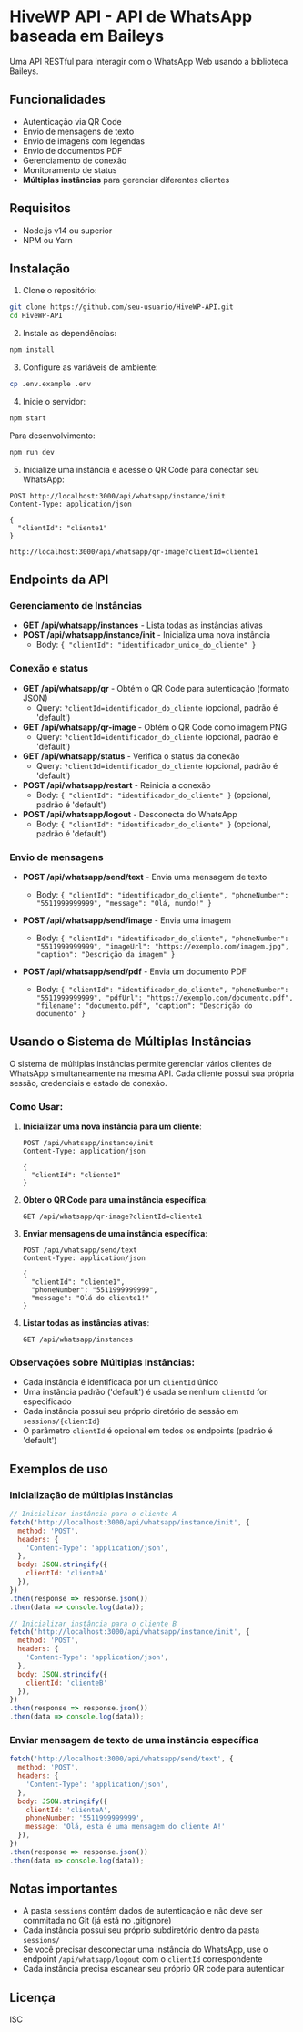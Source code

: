 # HiveWP API - API de WhatsApp baseada em Baileys

Uma API RESTful para interagir com o WhatsApp Web usando a biblioteca Baileys.

## Funcionalidades

- Autenticação via QR Code
- Envio de mensagens de texto
- Envio de imagens com legendas
- Envio de documentos PDF
- Gerenciamento de conexão
- Monitoramento de status
- **Múltiplas instâncias** para gerenciar diferentes clientes

## Requisitos

- Node.js v14 ou superior
- NPM ou Yarn

## Instalação

1. Clone o repositório:
```bash
git clone https://github.com/seu-usuario/HiveWP-API.git
cd HiveWP-API
```

2. Instale as dependências:
```bash
npm install
```

3. Configure as variáveis de ambiente:
```bash
cp .env.example .env
```

4. Inicie o servidor:
```bash
npm start
```

Para desenvolvimento:
```bash
npm run dev
```

5. Inicialize uma instância e acesse o QR Code para conectar seu WhatsApp:
```
POST http://localhost:3000/api/whatsapp/instance/init 
Content-Type: application/json

{
  "clientId": "cliente1"
}
```

```
http://localhost:3000/api/whatsapp/qr-image?clientId=cliente1
```

## Endpoints da API

### Gerenciamento de Instâncias

- **GET /api/whatsapp/instances** - Lista todas as instâncias ativas
- **POST /api/whatsapp/instance/init** - Inicializa uma nova instância
  - Body: `{ "clientId": "identificador_unico_do_cliente" }`

### Conexão e status

- **GET /api/whatsapp/qr** - Obtém o QR Code para autenticação (formato JSON)
  - Query: `?clientId=identificador_do_cliente` (opcional, padrão é 'default')
- **GET /api/whatsapp/qr-image** - Obtém o QR Code como imagem PNG
  - Query: `?clientId=identificador_do_cliente` (opcional, padrão é 'default')
- **GET /api/whatsapp/status** - Verifica o status da conexão
  - Query: `?clientId=identificador_do_cliente` (opcional, padrão é 'default')
- **POST /api/whatsapp/restart** - Reinicia a conexão
  - Body: `{ "clientId": "identificador_do_cliente" }` (opcional, padrão é 'default')
- **POST /api/whatsapp/logout** - Desconecta do WhatsApp
  - Body: `{ "clientId": "identificador_do_cliente" }` (opcional, padrão é 'default')

### Envio de mensagens

- **POST /api/whatsapp/send/text** - Envia uma mensagem de texto
  - Body: `{ "clientId": "identificador_do_cliente", "phoneNumber": "5511999999999", "message": "Olá, mundo!" }`

- **POST /api/whatsapp/send/image** - Envia uma imagem
  - Body: `{ "clientId": "identificador_do_cliente", "phoneNumber": "5511999999999", "imageUrl": "https://exemplo.com/imagem.jpg", "caption": "Descrição da imagem" }`

- **POST /api/whatsapp/send/pdf** - Envia um documento PDF
  - Body: `{ "clientId": "identificador_do_cliente", "phoneNumber": "5511999999999", "pdfUrl": "https://exemplo.com/documento.pdf", "filename": "documento.pdf", "caption": "Descrição do documento" }`

## Usando o Sistema de Múltiplas Instâncias

O sistema de múltiplas instâncias permite gerenciar vários clientes de WhatsApp simultaneamente na mesma API. Cada cliente possui sua própria sessão, credenciais e estado de conexão.

### Como Usar:

1. **Inicializar uma nova instância para um cliente**:
   ```
   POST /api/whatsapp/instance/init
   Content-Type: application/json

   {
     "clientId": "cliente1"
   }
   ```

2. **Obter o QR Code para uma instância específica**:
   ```
   GET /api/whatsapp/qr-image?clientId=cliente1
   ```

3. **Enviar mensagens de uma instância específica**:
   ```
   POST /api/whatsapp/send/text
   Content-Type: application/json

   {
     "clientId": "cliente1",
     "phoneNumber": "5511999999999",
     "message": "Olá do cliente1!"
   }
   ```

4. **Listar todas as instâncias ativas**:
   ```
   GET /api/whatsapp/instances
   ```

### Observações sobre Múltiplas Instâncias:

- Cada instância é identificada por um `clientId` único
- Uma instância padrão ('default') é usada se nenhum `clientId` for especificado
- Cada instância possui seu próprio diretório de sessão em `sessions/{clientId}`
- O parâmetro `clientId` é opcional em todos os endpoints (padrão é 'default')

## Exemplos de uso

### Inicialização de múltiplas instâncias

```javascript
// Inicializar instância para o cliente A
fetch('http://localhost:3000/api/whatsapp/instance/init', {
  method: 'POST',
  headers: {
    'Content-Type': 'application/json',
  },
  body: JSON.stringify({
    clientId: 'clienteA'
  }),
})
.then(response => response.json())
.then(data => console.log(data));

// Inicializar instância para o cliente B
fetch('http://localhost:3000/api/whatsapp/instance/init', {
  method: 'POST',
  headers: {
    'Content-Type': 'application/json',
  },
  body: JSON.stringify({
    clientId: 'clienteB'
  }),
})
.then(response => response.json())
.then(data => console.log(data));
```

### Enviar mensagem de texto de uma instância específica

```javascript
fetch('http://localhost:3000/api/whatsapp/send/text', {
  method: 'POST',
  headers: {
    'Content-Type': 'application/json',
  },
  body: JSON.stringify({
    clientId: 'clienteA',
    phoneNumber: '5511999999999',
    message: 'Olá, esta é uma mensagem do cliente A!'
  }),
})
.then(response => response.json())
.then(data => console.log(data));
```

## Notas importantes

- A pasta `sessions` contém dados de autenticação e não deve ser commitada no Git (já está no .gitignore)
- Cada instância possui seu próprio subdiretório dentro da pasta `sessions/`
- Se você precisar desconectar uma instância do WhatsApp, use o endpoint `/api/whatsapp/logout` com o `clientId` correspondente
- Cada instância precisa escanear seu próprio QR code para autenticar

## Licença

ISC
